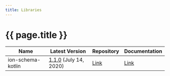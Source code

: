 ```yaml
---
title: Libraries
---
```


# {{ page.title }}

| Name | Latest Version | Repository | Documentation |
|------|----------------|------------|---------------|
| ion-schema-kotlin | [1.1.0](https://github.com/amzn/ion-schema-kotlin/releases/latest) (July 14, 2020) | [Link](https://github.com/amzn/ion-schema-kotlin) | [Link](https://www.javadoc.io/doc/com.amazon.ion/ion-schema-kotlin/latest/index.html) |

